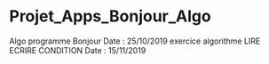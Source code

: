# Projet_Apps_Bonjour_Algo
Algo programme Bonjour
Date : 25/10/2019
exercice algorithme LIRE ECRIRE CONDITION
Date : 15/11/2019
